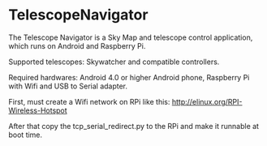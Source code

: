 # TelescopeNavigator

The Telescope Navigator is a Sky Map and telescope control application, which runs on Android and Raspberry Pi.

Supported telescopes: Skywatcher and compatible controllers.

Required hardwares: Android 4.0 or higher Android phone, Raspberry Pi with Wifi and USB to Serial adapter.

First, must create a Wifi network on RPi like this: http://elinux.org/RPI-Wireless-Hotspot

After that copy the tcp_serial_redirect.py to the RPi and make it runnable at boot time.


